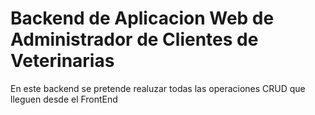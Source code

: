 # Backend de Aplicacion Web de Administrador de Clientes de Veterinarias

En este backend se pretende realuzar todas las operaciones CRUD que lleguen desde el FrontEnd